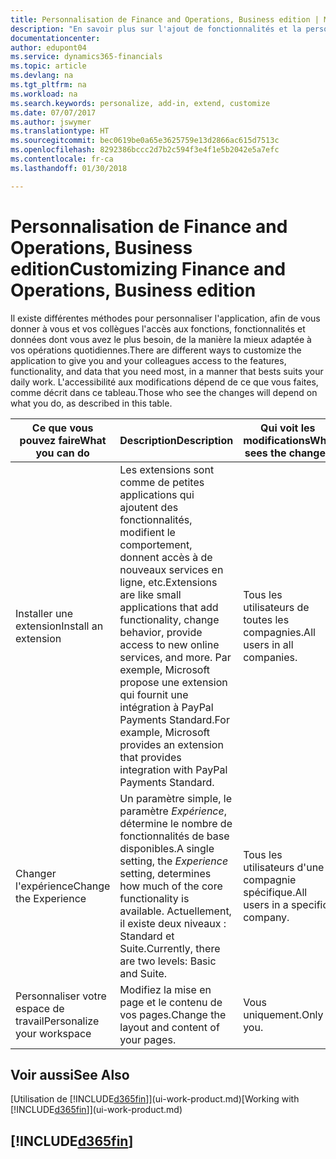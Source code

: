 ```yaml
---
title: Personnalisation de Finance and Operations, Business edition | Microsoft Docs
description: "En savoir plus sur l'ajout de fonctionnalités et la personnalisation de Finance and Operations, Business edition."
documentationcenter: 
author: edupont04
ms.service: dynamics365-financials
ms.topic: article
ms.devlang: na
ms.tgt_pltfrm: na
ms.workload: na
ms.search.keywords: personalize, add-in, extend, customize
ms.date: 07/07/2017
ms.author: jswymer
ms.translationtype: HT
ms.sourcegitcommit: bec0619be0a65e3625759e13d2866ac615d7513c
ms.openlocfilehash: 8292386bccc2d7b2c594f3e4f1e5b2042e5a7efc
ms.contentlocale: fr-ca
ms.lasthandoff: 01/30/2018

---
```

# <a name="customizing-finance-and-operations-business-edition"></a><span data-ttu-id="1e86f-103">Personnalisation de Finance and Operations, Business edition</span><span class="sxs-lookup"><span data-stu-id="1e86f-103">Customizing Finance and Operations, Business edition</span></span>
<!--NAV # Customizing Dynamics NAV -->
<span data-ttu-id="1e86f-104">Il existe différentes méthodes pour personnaliser l'application, afin de vous donner à vous et vos collègues l'accès aux fonctions, fonctionnalités et données dont vous avez le plus besoin, de la manière la mieux adaptée à vos opérations quotidiennes.</span><span class="sxs-lookup"><span data-stu-id="1e86f-104">There are different ways to customize the application to give you and your colleagues access to the features, functionality, and data that you need most, in a manner that bests suits your daily work.</span></span> <span data-ttu-id="1e86f-105">L'accessibilité aux modifications dépend de ce que vous faites, comme décrit dans ce tableau.</span><span class="sxs-lookup"><span data-stu-id="1e86f-105">Those who see the changes will depend on what you do, as described in this table.</span></span> 

| <span data-ttu-id="1e86f-106">Ce que vous pouvez faire</span><span class="sxs-lookup"><span data-stu-id="1e86f-106">What you can do</span></span>    |  <span data-ttu-id="1e86f-107">Description</span><span class="sxs-lookup"><span data-stu-id="1e86f-107">Description</span></span>  |  <span data-ttu-id="1e86f-108">Qui voit les modifications</span><span class="sxs-lookup"><span data-stu-id="1e86f-108">Who sees the changes</span></span>  |  <span data-ttu-id="1e86f-109">Plus d'informations</span><span class="sxs-lookup"><span data-stu-id="1e86f-109">More information</span></span>  |
|-----|---------------|---------|-------|
|<span data-ttu-id="1e86f-110">Installer une extension</span><span class="sxs-lookup"><span data-stu-id="1e86f-110">Install an extension</span></span>|<span data-ttu-id="1e86f-111">Les extensions sont comme de petites applications qui ajoutent des fonctionnalités, modifient le comportement, donnent accès à de nouveaux services en ligne, etc.</span><span class="sxs-lookup"><span data-stu-id="1e86f-111">Extensions are like small applications that add functionality, change behavior, provide access to new online services, and more.</span></span> <span data-ttu-id="1e86f-112">Par exemple, Microsoft propose une extension qui fournit une intégration à PayPal Payments Standard.</span><span class="sxs-lookup"><span data-stu-id="1e86f-112">For example, Microsoft provides an extension that provides integration with PayPal Payments Standard.</span></span>|<span data-ttu-id="1e86f-113">Tous les utilisateurs de toutes les compagnies.</span><span class="sxs-lookup"><span data-stu-id="1e86f-113">All users in all companies.</span></span>|[<span data-ttu-id="1e86f-114">Personnalisation à l'aide d'extensions</span><span class="sxs-lookup"><span data-stu-id="1e86f-114">Customizing Using Extensions</span></span>](ui-extensions.md)|
|<span data-ttu-id="1e86f-115">Changer l'expérience</span><span class="sxs-lookup"><span data-stu-id="1e86f-115">Change the Experience</span></span>|<span data-ttu-id="1e86f-116">Un paramètre simple, le paramètre *Expérience*, détermine le nombre de fonctionnalités de base disponibles.</span><span class="sxs-lookup"><span data-stu-id="1e86f-116">A single setting, the *Experience* setting, determines how much of the core functionality is available.</span></span> <span data-ttu-id="1e86f-117">Actuellement, il existe deux niveaux : Standard et Suite.</span><span class="sxs-lookup"><span data-stu-id="1e86f-117">Currently, there are two levels: Basic and Suite.</span></span>|<span data-ttu-id="1e86f-118">Tous les utilisateurs d'une compagnie spécifique.</span><span class="sxs-lookup"><span data-stu-id="1e86f-118">All users in a specific company.</span></span>|[<span data-ttu-id="1e86f-119">Configuration de l'expérience Finance and Operations, Business edition pour une compagnie</span><span class="sxs-lookup"><span data-stu-id="1e86f-119">Configuring the Finance and Operations, Business edition Experience for a Company</span></span>](ui-experiences.md)|
|<span data-ttu-id="1e86f-120">Personnaliser votre espace de travail</span><span class="sxs-lookup"><span data-stu-id="1e86f-120">Personalize your workspace</span></span>|<span data-ttu-id="1e86f-121">Modifiez la mise en page et le contenu de vos pages.</span><span class="sxs-lookup"><span data-stu-id="1e86f-121">Change the layout and content of your pages.</span></span>|<span data-ttu-id="1e86f-122">Vous uniquement.</span><span class="sxs-lookup"><span data-stu-id="1e86f-122">Only you.</span></span>|[<span data-ttu-id="1e86f-123">Personnalisation de votre espace de travail</span><span class="sxs-lookup"><span data-stu-id="1e86f-123">Personalizing Your Workspace</span></span>](ui-personalization-user.md)|

## <a name="see-also"></a><span data-ttu-id="1e86f-124">Voir aussi</span><span class="sxs-lookup"><span data-stu-id="1e86f-124">See Also</span></span> 
<span data-ttu-id="1e86f-125">[Utilisation de [!INCLUDE[d365fin](includes/d365fin_md.md)]](ui-work-product.md)</span><span class="sxs-lookup"><span data-stu-id="1e86f-125">[Working with [!INCLUDE[d365fin](includes/d365fin_md.md)]](ui-work-product.md)</span></span>  

## [!INCLUDE[d365fin](includes/free_trial_md.md)]

